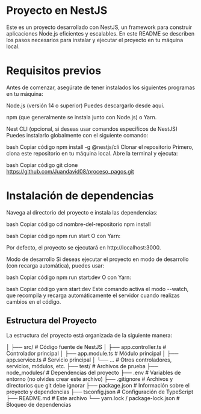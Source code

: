 # Proyecto en NestJS
Este es un proyecto desarrollado con NestJS, un framework para construir aplicaciones Node.js eficientes y escalables. En este README se describen los pasos necesarios para instalar y ejecutar el proyecto en tu máquina local.

# Requisitos previos
Antes de comenzar, asegúrate de tener instalados los siguientes programas en tu máquina:

Node.js (versión 14 o superior)
Puedes descargarlo desde aquí.

npm (que generalmente se instala junto con Node.js) o Yarn.

Nest CLI (opcional, si deseas usar comandos específicos de NestJS)
Puedes instalarlo globalmente con el siguiente comando:

bash
Copiar código
npm install -g @nestjs/cli
Clonar el repositorio
Primero, clona este repositorio en tu máquina local. Abre la terminal y ejecuta:

bash
Copiar código
git clone https://github.com/Juandavid08/proceso_pagos.git



# Instalación de dependencias
Navega al directorio del proyecto e instala las dependencias:

bash
Copiar código
cd nombre-del-repositorio
npm install


bash
Copiar código
npm run start
O con Yarn:

Por defecto, el proyecto se ejecutará en http://localhost:3000.

Modo de desarrollo
Si deseas ejecutar el proyecto en modo de desarrollo (con recarga automática), puedes usar:

bash
Copiar código
npm run start:dev
O con Yarn:

bash
Copiar código
yarn start:dev
Este comando activa el modo --watch, que recompila y recarga automáticamente el servidor cuando realizas cambios en el código.

## Estructura del Proyecto
La estructura del proyecto está organizada de la siguiente manera:

│
├── src/                # Código fuente de NestJS
│   ├── app.controller.ts  # Controlador principal
│   ├── app.module.ts      # Módulo principal
│   ├── app.service.ts     # Servicio principal
│   └── ...               # Otros controladores, servicios, módulos, etc.
├── test/                # Archivos de prueba
├── node_modules/        # Dependencias del proyecto
├── .env                 # Variables de entorno (no olvides crear este archivo)
├── .gitignore           # Archivos y directorios que git debe ignorar
├── package.json         # Información sobre el proyecto y dependencias
├── tsconfig.json        # Configuración de TypeScript
├── README.md            # Este archivo
└── yarn.lock / package-lock.json  # Bloqueo de dependencias